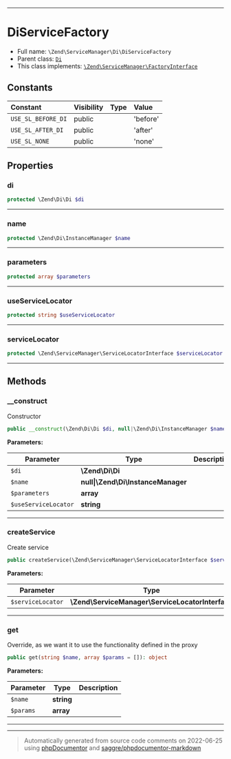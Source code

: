 ***

# DiServiceFactory





* Full name: `\Zend\ServiceManager\Di\DiServiceFactory`
* Parent class: [`Di`](../../Di/Di.md)
* This class implements:
[`\Zend\ServiceManager\FactoryInterface`](../FactoryInterface.md)


## Constants

| Constant | Visibility | Type | Value |
|:---------|:-----------|:-----|:------|
|`USE_SL_BEFORE_DI`|public| |&#039;before&#039;|
|`USE_SL_AFTER_DI`|public| |&#039;after&#039;|
|`USE_SL_NONE`|public| |&#039;none&#039;|

## Properties


### di



```php
protected \Zend\Di\Di $di
```






***

### name



```php
protected \Zend\Di\InstanceManager $name
```






***

### parameters



```php
protected array $parameters
```






***

### useServiceLocator



```php
protected string $useServiceLocator
```






***

### serviceLocator



```php
protected \Zend\ServiceManager\ServiceLocatorInterface $serviceLocator
```






***

## Methods


### __construct

Constructor

```php
public __construct(\Zend\Di\Di $di, null|\Zend\Di\InstanceManager $name, array $parameters = [], string $useServiceLocator = self::USE_SL_NONE): mixed
```








**Parameters:**

| Parameter | Type | Description |
|-----------|------|-------------|
| `$di` | **\Zend\Di\Di** |  |
| `$name` | **null&#124;\Zend\Di\InstanceManager** |  |
| `$parameters` | **array** |  |
| `$useServiceLocator` | **string** |  |




***

### createService

Create service

```php
public createService(\Zend\ServiceManager\ServiceLocatorInterface $serviceLocator): object
```








**Parameters:**

| Parameter | Type | Description |
|-----------|------|-------------|
| `$serviceLocator` | **\Zend\ServiceManager\ServiceLocatorInterface** |  |




***

### get

Override, as we want it to use the functionality defined in the proxy

```php
public get(string $name, array $params = []): object
```








**Parameters:**

| Parameter | Type | Description |
|-----------|------|-------------|
| `$name` | **string** |  |
| `$params` | **array** |  |




***


***
> Automatically generated from source code comments on 2022-06-25 using [phpDocumentor](http://www.phpdoc.org/) and [saggre/phpdocumentor-markdown](https://github.com/Saggre/phpDocumentor-markdown)
